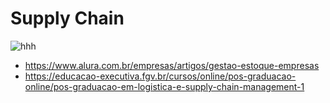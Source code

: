 # Supply Chain

![hhh](https://github.com/user-attachments/assets/1051c613-7a4d-4964-8602-8699bbd459f6)

- https://www.alura.com.br/empresas/artigos/gestao-estoque-empresas
- https://educacao-executiva.fgv.br/cursos/online/pos-graduacao-online/pos-graduacao-em-logistica-e-supply-chain-management-1

